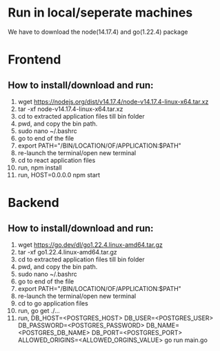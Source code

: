# Run in local/seperate machines
We have to download the node(14.17.4) and go(1.22.4) package

# Frontend
  ## How to install/download and run:
1. wget https://nodejs.org/dist/v14.17.4/node-v14.17.4-linux-x64.tar.xz
2. tar -xf node-v14.17.4-linux-x64.tar.xz
3. cd to extracted application files till bin folder
4. pwd, and copy the bin path.
5. sudo nano ~/.bashrc
6. go to end of the file
7. export PATH="/BIN/LOCATION/OF/APPLICATION:$PATH"
8. re-launch the terminal/open new terminal
9. cd to react application files
10. run, npm install
11. run, HOST=0.0.0.0 npm start

# Backend
  ## How to install/download and run:
1. wget https://go.dev/dl/go1.22.4.linux-amd64.tar.gz
2. tar -xf go1.22.4.linux-amd64.tar.gz
3. cd to extracted application files till bin folder
4. pwd, and copy the bin path.
5. sudo nano ~/.bashrc
6. go to end of the file
7. export PATH="/BIN/LOCATION/OF/APPLICATION:$PATH"
8. re-launch the terminal/open new terminal
9. cd to go application files
10. run, go get ./...
11. run, DB_HOST=<POSTGRES_HOST> DB_USER=<POSTGRES_USER> DB_PASSWORD=<POSTGRES_PASSWORD> DB_NAME=<POSTGRES_DB_NAME> DB_PORT=<POSTGRES_PORT> ALLOWED_ORIGINS=<ALLOWED_ORGINS_VALUE> go run main.go
